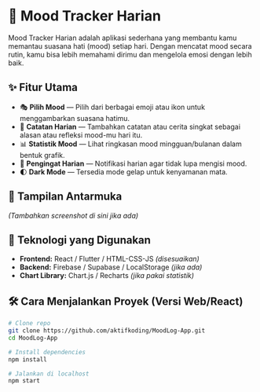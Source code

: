# 🌈 Mood Tracker Harian

Mood Tracker Harian adalah aplikasi sederhana yang membantu kamu memantau suasana hati (mood) setiap hari. Dengan mencatat mood secara rutin, kamu bisa lebih memahami dirimu dan mengelola emosi dengan lebih baik.

## ✨ Fitur Utama

- 🎭 **Pilih Mood** — Pilih dari berbagai emoji atau ikon untuk menggambarkan suasana hatimu.
- 📝 **Catatan Harian** — Tambahkan catatan atau cerita singkat sebagai alasan atau refleksi mood-mu hari itu.
- 📊 **Statistik Mood** — Lihat ringkasan mood mingguan/bulanan dalam bentuk grafik.
- 🔔 **Pengingat Harian** — Notifikasi harian agar tidak lupa mengisi mood.
- 🌓 **Dark Mode** — Tersedia mode gelap untuk kenyamanan mata.

## 📱 Tampilan Antarmuka

*(Tambahkan screenshot di sini jika ada)*

## 🚀 Teknologi yang Digunakan

- **Frontend:** React / Flutter / HTML-CSS-JS *(disesuaikan)*
- **Backend:** Firebase / Supabase / LocalStorage *(jika ada)*
- **Chart Library:** Chart.js / Recharts *(jika pakai statistik)*

## 🛠️ Cara Menjalankan Proyek (Versi Web/React)

```bash
# Clone repo
git clone https://github.com/aktifkoding/MoodLog-App.git
cd MoodLog-App

# Install dependencies
npm install

# Jalankan di localhost
npm start

